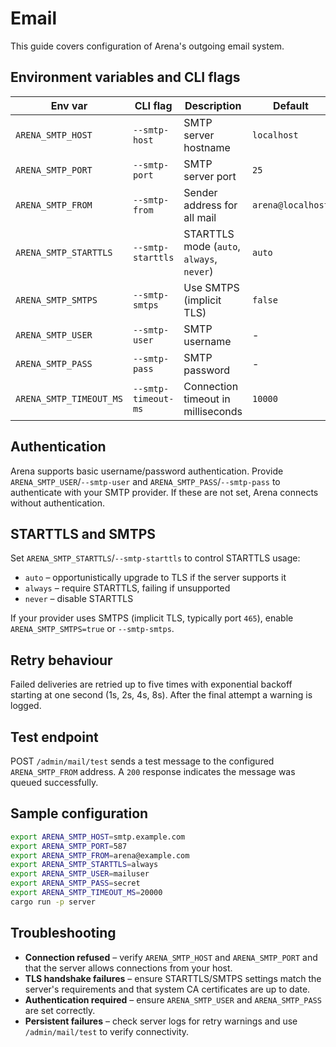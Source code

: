 # Email

This guide covers configuration of Arena's outgoing email system.

## Environment variables and CLI flags

| Env var                 | CLI flag            | Description                               | Default           |
| ----------------------- | ------------------- | ----------------------------------------- | ----------------- |
| `ARENA_SMTP_HOST`       | `--smtp-host`       | SMTP server hostname                      | `localhost`       |
| `ARENA_SMTP_PORT`       | `--smtp-port`       | SMTP server port                          | `25`              |
| `ARENA_SMTP_FROM`       | `--smtp-from`       | Sender address for all mail               | `arena@localhost` |
| `ARENA_SMTP_STARTTLS`   | `--smtp-starttls`   | STARTTLS mode (`auto`, `always`, `never`) | `auto`            |
| `ARENA_SMTP_SMTPS`      | `--smtp-smtps`      | Use SMTPS (implicit TLS)                  | `false`           |
| `ARENA_SMTP_USER`       | `--smtp-user`       | SMTP username                             | -                 |
| `ARENA_SMTP_PASS`       | `--smtp-pass`       | SMTP password                             | -                 |
| `ARENA_SMTP_TIMEOUT_MS` | `--smtp-timeout-ms` | Connection timeout in milliseconds        | `10000`           |

## Authentication

Arena supports basic username/password authentication. Provide
`ARENA_SMTP_USER`/`--smtp-user` and `ARENA_SMTP_PASS`/`--smtp-pass` to
authenticate with your SMTP provider. If these are not set, Arena
connects without authentication.

## STARTTLS and SMTPS

Set `ARENA_SMTP_STARTTLS`/`--smtp-starttls` to control STARTTLS usage:

- `auto` – opportunistically upgrade to TLS if the server supports it
- `always` – require STARTTLS, failing if unsupported
- `never` – disable STARTTLS

If your provider uses SMTPS (implicit TLS, typically port `465`), enable
`ARENA_SMTP_SMTPS=true` or `--smtp-smtps`.

## Retry behaviour

Failed deliveries are retried up to five times with exponential
backoff starting at one second (1s, 2s, 4s, 8s). After the final
attempt a warning is logged.

## Test endpoint

POST `/admin/mail/test` sends a test message to the configured
`ARENA_SMTP_FROM` address. A `200` response indicates the message was
queued successfully.

## Sample configuration

```bash
export ARENA_SMTP_HOST=smtp.example.com
export ARENA_SMTP_PORT=587
export ARENA_SMTP_FROM=arena@example.com
export ARENA_SMTP_STARTTLS=always
export ARENA_SMTP_USER=mailuser
export ARENA_SMTP_PASS=secret
export ARENA_SMTP_TIMEOUT_MS=20000
cargo run -p server
```

## Troubleshooting

- **Connection refused** – verify `ARENA_SMTP_HOST` and `ARENA_SMTP_PORT`
  and that the server allows connections from your host.
- **TLS handshake failures** – ensure STARTTLS/SMTPS settings match the
  server's requirements and that system CA certificates are up to date.
- **Authentication required** – ensure `ARENA_SMTP_USER` and
  `ARENA_SMTP_PASS` are set correctly.
- **Persistent failures** – check server logs for retry warnings and use
  `/admin/mail/test` to verify connectivity.
